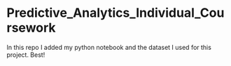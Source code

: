 # Predictive_Analytics_Individual_Coursework
In this repo I added my python notebook and the dataset I used for this project. Best!
